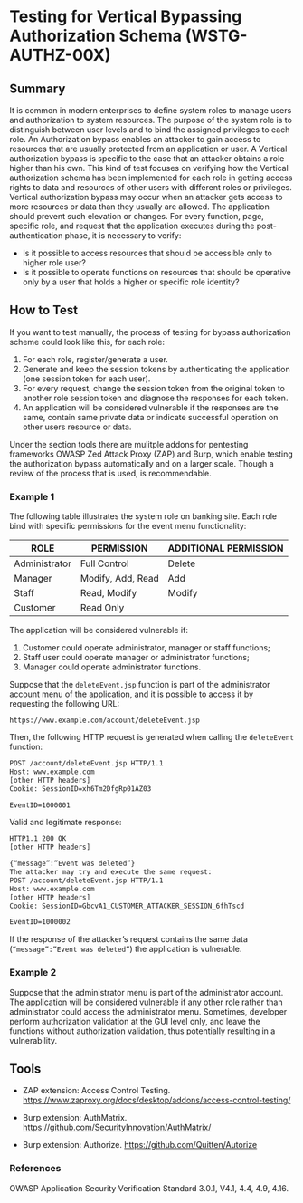 
# Testing for Vertical Bypassing Authorization Schema (WSTG-AUTHZ-00X)

## Summary

It is common in modern enterprises to define system roles to manage users and authorization to system resources. The purpose of the system role is to distinguish between user levels and to bind the assigned privileges to each role. An Authorization bypass enables an attacker to gain access to resources that are usually protected from an application or user. A Vertical authorization bypass is specific to the case that an attacker obtains a role higher than his own. This kind of test focuses on verifying how the Vertical authorization schema has been implemented for each role in getting access rights to data and resources of other users with different roles or privileges. Vertical authorization bypass may occur when an attacker gets access to more resources or data than they usually are allowed. The application should prevent such elevation or changes. For every function, page, specific role, and request that the application executes during the post-authentication phase, it is necessary to verify:

- Is it possible to access resources that should be accessible only to higher role user?
- Is it possible to operate functions on resources that should be operative only by a user that holds a higher or specific role identity?

## How to Test

If you want to test manually, the process of testing for bypass authorization scheme could look like this, for each role:

1. For each role, register/generate a user.
2. Generate and keep the session tokens by authenticating the application (one session token for each user).
3. For every request, change the session token from the original token to another role session token and diagnose the responses for each token.
4. An application will be considered vulnerable if the responses are the same, contain same private data or indicate successful operation on other users resource or data.

Under the section tools there are mulitple addons for pentesting frameworks OWASP Zed Attack Proxy (ZAP) and Burp, which enable testing the authorization bypass automatically and on a larger scale. Though a review of the process that is used, is recommendable.

### Example 1

The following table illustrates the system role on banking site. Each role bind with specific permissions for the event menu functionality:

| ROLE | PERMISSION | ADDITIONAL PERMISSION |
|------|------------|-----------------------|
| Administrator | Full Control     | Delete |
| Manager       | Modify, Add, Read | Add    |
| Staff         | Read, Modify     | Modify |
| Customer      | Read Only        |        |

The application will be considered vulnerable if:

1. Customer could operate administrator, manager or staff functions;
2. Staff user could operate manager or administrator functions;
3. Manager could operate administrator functions.

Suppose that the `deleteEvent.jsp` function is part of the administrator account menu of the application, and it is possible to access it by requesting the following URL:

`https://www.example.com/account/deleteEvent.jsp`

Then, the following HTTP request is generated when calling the `deleteEvent` function:

```html
POST /account/deleteEvent.jsp HTTP/1.1
Host: www.example.com
[other HTTP headers]
Cookie: SessionID=xh6Tm2DfgRp01AZ03

EventID=1000001
```

Valid and legitimate response:

```html
HTTP1.1 200 OK
[other HTTP headers]

{“message”:”Event was deleted”}
The attacker may try and execute the same request:
POST /account/deleteEvent.jsp HTTP/1.1
Host: www.example.com
[other HTTP headers]
Cookie: SessionID=GbcvA1_CUSTOMER_ATTACKER_SESSION_6fhTscd

EventID=1000002
```

If the response of the attacker’s request contains the same data (`“message”:”Event was deleted”`) the application is vulnerable.

### Example 2

Suppose that the administrator menu is part of the administrator account. The application will be considered vulnerable if any other role rather than administrator could access the administrator menu. Sometimes, developer perform authorization validation at the GUI level only, and leave the functions without authorization validation, thus potentially resulting in a vulnerability.

## Tools

- ZAP extension: Access Control Testing. <https://www.zaproxy.org/docs/desktop/addons/access-control-testing/>

- Burp extension: AuthMatrix. <https://github.com/SecurityInnovation/AuthMatrix/>

- Burp extension: Authorize. <https://github.com/Quitten/Autorize>

### References

OWASP Application Security Verification Standard 3.0.1, V4.1, 4.4, 4.9, 4.16.

